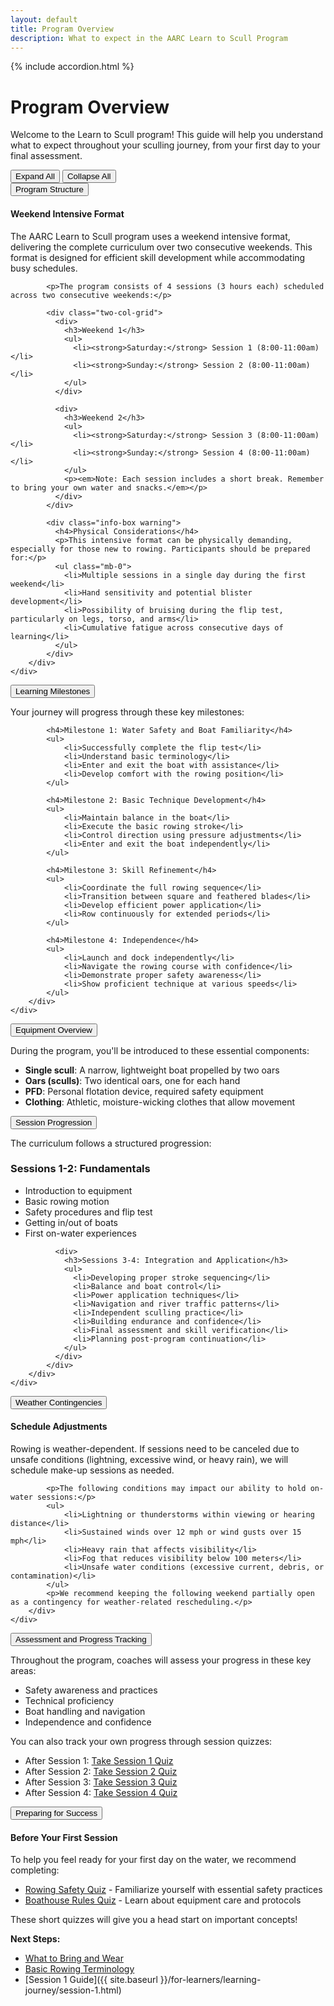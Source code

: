 ```yaml
---
layout: default
title: Program Overview
description: What to expect in the AARC Learn to Scull Program
---
```


{% include accordion.html %}

# Program Overview

Welcome to the Learn to Scull program! This guide will help you understand what to expect throughout your sculling journey, from your first day to your final assessment.

<div class="accordion-controls">
    <button id="expand-all">Expand All</button>
    <button id="collapse-all">Collapse All</button>
</div>

<div class="accordion-section">
    <button class="accordion-toggle">Program Structure</button>
    <div class="accordion-content">
        <div class="accordion-content-inner">
            <div class="info-box note">
              <h4>Weekend Intensive Format</h4>
              <p>The AARC Learn to Scull program uses a weekend intensive format, delivering the complete curriculum over two consecutive weekends. This format is designed for efficient skill development while accommodating busy schedules.</p>
            </div>

            <p>The program consists of 4 sessions (3 hours each) scheduled across two consecutive weekends:</p>

            <div class="two-col-grid">
              <div>
                <h3>Weekend 1</h3>
                <ul>
                  <li><strong>Saturday:</strong> Session 1 (8:00-11:00am)</li>
                  <li><strong>Sunday:</strong> Session 2 (8:00-11:00am)</li>
                </ul>
              </div>
              
              <div>
                <h3>Weekend 2</h3>
                <ul>
                  <li><strong>Saturday:</strong> Session 3 (8:00-11:00am)</li>
                  <li><strong>Sunday:</strong> Session 4 (8:00-11:00am)</li>
                </ul>
                <p><em>Note: Each session includes a short break. Remember to bring your own water and snacks.</em></p>
              </div>
            </div>

            <div class="info-box warning">
              <h4>Physical Considerations</h4>
              <p>This intensive format can be physically demanding, especially for those new to rowing. Participants should be prepared for:</p>
              <ul class="mb-0">
                <li>Multiple sessions in a single day during the first weekend</li>
                <li>Hand sensitivity and potential blister development</li>
                <li>Possibility of bruising during the flip test, particularly on legs, torso, and arms</li>
                <li>Cumulative fatigue across consecutive days of learning</li>
              </ul>
            </div>
        </div>
    </div>
</div>

<div class="accordion-section">
    <button class="accordion-toggle">Learning Milestones</button>
    <div class="accordion-content">
        <div class="accordion-content-inner">
            <p>Your journey will progress through these key milestones:</p>

            <h4>Milestone 1: Water Safety and Boat Familiarity</h4>
            <ul>
                <li>Successfully complete the flip test</li>
                <li>Understand basic terminology</li>
                <li>Enter and exit the boat with assistance</li>
                <li>Develop comfort with the rowing position</li>
            </ul>

            <h4>Milestone 2: Basic Technique Development</h4>
            <ul>
                <li>Maintain balance in the boat</li>
                <li>Execute the basic rowing stroke</li>
                <li>Control direction using pressure adjustments</li>
                <li>Enter and exit the boat independently</li>
            </ul>

            <h4>Milestone 3: Skill Refinement</h4>
            <ul>
                <li>Coordinate the full rowing sequence</li>
                <li>Transition between square and feathered blades</li>
                <li>Develop efficient power application</li>
                <li>Row continuously for extended periods</li>
            </ul>

            <h4>Milestone 4: Independence</h4>
            <ul>
                <li>Launch and dock independently</li>
                <li>Navigate the rowing course with confidence</li>
                <li>Demonstrate proper safety awareness</li>
                <li>Show proficient technique at various speeds</li>
            </ul>
        </div>
    </div>
</div>

<div class="accordion-section">
    <button class="accordion-toggle">Equipment Overview</button>
    <div class="accordion-content">
        <div class="accordion-content-inner">
            <p>During the program, you'll be introduced to these essential components:</p>
            <ul>
              <li><strong>Single scull</strong>: A narrow, lightweight boat propelled by two oars</li>
              <li><strong>Oars (sculls)</strong>: Two identical oars, one for each hand</li>
              <li><strong>PFD</strong>: Personal flotation device, required safety equipment</li>
              <li><strong>Clothing</strong>: Athletic, moisture-wicking clothes that allow movement</li>
            </ul>
        </div>
    </div>
</div>

<div class="accordion-section">
    <button class="accordion-toggle">Session Progression</button>
    <div class="accordion-content">
        <div class="accordion-content-inner">
            <p>The curriculum follows a structured progression:</p>
            <div class="two-col-grid">
              <div>
                <h3>Sessions 1-2: Fundamentals</h3>
                <ul>
                  <li>Introduction to equipment</li>
                  <li>Basic rowing motion</li>
                  <li>Safety procedures and flip test</li>
                  <li>Getting in/out of boats</li>
                  <li>First on-water experiences</li>
                </ul>
              </div>
              
              <div>
                <h3>Sessions 3-4: Integration and Application</h3>
                <ul>
                  <li>Developing proper stroke sequencing</li>
                  <li>Balance and boat control</li>
                  <li>Power application techniques</li>
                  <li>Navigation and river traffic patterns</li>
                  <li>Independent sculling practice</li>
                  <li>Building endurance and confidence</li>
                  <li>Final assessment and skill verification</li>
                  <li>Planning post-program continuation</li>
                </ul>
              </div>
            </div>
        </div>
    </div>
</div>

<div class="accordion-section">
    <button class="accordion-toggle">Weather Contingencies</button>
    <div class="accordion-content">
        <div class="accordion-content-inner">
            <div class="info-box">
              <h4>Schedule Adjustments</h4>
              <p>Rowing is weather-dependent. If sessions need to be canceled due to unsafe conditions (lightning, excessive wind, or heavy rain), we will schedule make-up sessions as needed.</p>
            </div>

            <p>The following conditions may impact our ability to hold on-water sessions:</p>
            <ul>
                <li>Lightning or thunderstorms within viewing or hearing distance</li>
                <li>Sustained winds over 12 mph or wind gusts over 15 mph</li>
                <li>Heavy rain that affects visibility</li>
                <li>Fog that reduces visibility below 100 meters</li>
                <li>Unsafe water conditions (excessive current, debris, or contamination)</li>
            </ul>
            <p>We recommend keeping the following weekend partially open as a contingency for weather-related rescheduling.</p>
        </div>
    </div>
</div>

<div class="accordion-section">
    <button class="accordion-toggle">Assessment and Progress Tracking</button>
    <div class="accordion-content">
        <div class="accordion-content-inner">
            <p>Throughout the program, coaches will assess your progress in these key areas:</p>
            <ul>
                <li>Safety awareness and practices</li>
                <li>Technical proficiency</li>
                <li>Boat handling and navigation</li>
                <li>Independence and confidence</li>
            </ul>
            <p>You can also track your own progress through session quizzes:</p>
            <ul>
                <li>After Session 1: <a href="{{ site.baseurl }}/resources/quiz_module.html?quiz=1">Take Session 1 Quiz</a></li>
                <li>After Session 2: <a href="{{ site.baseurl }}/resources/quiz_module.html?quiz=2">Take Session 2 Quiz</a></li>
                <li>After Session 3: <a href="{{ site.baseurl }}/resources/quiz_module.html?quiz=3">Take Session 3 Quiz</a></li>
                <li>After Session 4: <a href="{{ site.baseurl }}/resources/quiz_module.html?quiz=4">Take Session 4 Quiz</a></li>
            </ul>
        </div>
    </div>
</div>

<div class="accordion-section">
    <button class="accordion-toggle">Preparing for Success</button>
    <div class="accordion-content">
        <div class="accordion-content-inner">
            <div class="info-box tip">
              <h4>Before Your First Session</h4>
              <p>To help you feel ready for your first day on the water, we recommend completing:</p>
              <ul>
                <li><a href="{{ site.baseurl }}/resources/quiz_module.html?quiz=safety">Rowing Safety Quiz</a> - Familiarize yourself with essential safety practices</li>
                <li><a href="{{ site.baseurl }}/resources/quiz_module.html?quiz=bh">Boathouse Rules Quiz</a> - Learn about equipment care and protocols</li>
              </ul>
              <p>These short quizzes will give you a head start on important concepts!</p>
            </div>
        </div>
    </div>
</div>

**Next Steps:**
- [What to Bring and Wear](preparation.html)
- [Basic Rowing Terminology](terminology.html)
- [Session 1 Guide]({{ site.baseurl }}/for-learners/learning-journey/session-1.html)
